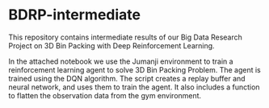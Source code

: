 # BDRP-intermediate
This repository contains intermediate results of our Big Data Research Project on 3D Bin Packing with Deep Reinforcement Learning.

In the attached notebook we use the Jumanji environment to train a reinforcement learning agent to solve 3D Bin Packing Problem. The agent is trained using the DQN algorithm. The script creates a replay buffer and neural network, and uses them to train the agent. It also includes a function to flatten the observation data from the gym environment. 
